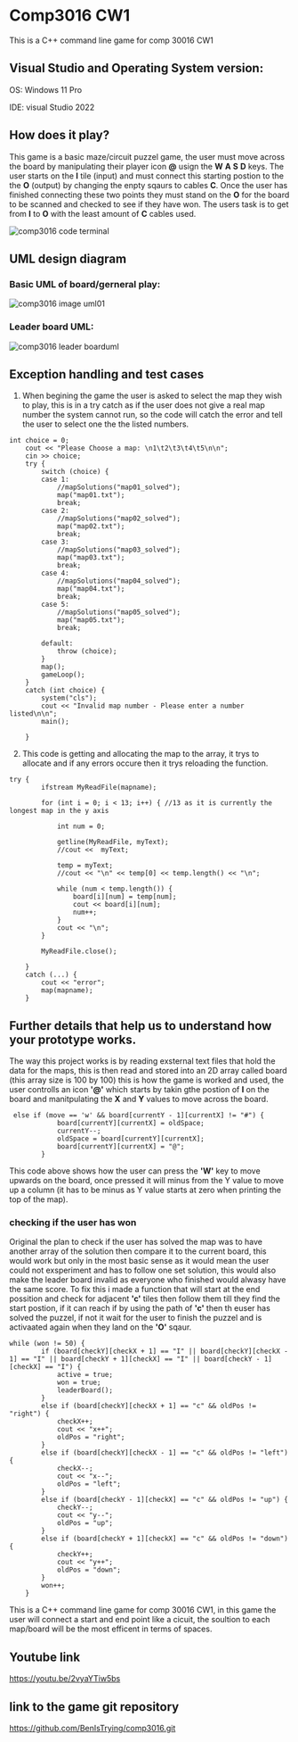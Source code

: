# Comp3016 CW1

This is a C++ command line game for comp 30016 CW1

## Visual Studio and Operating System version:

OS: Windows 11 Pro

IDE: visual Studio 2022

## How does it play?

This game is a basic maze/circuit puzzel game, the user must move across the board by manipulating their player icon **@** usign the **W** **A** **S** **D** keys.
The user starts on the **I** tile (input) and must connect this starting postion to the the **O** (output) by changing the enpty sqaurs to cables **C**.
Once the user has finished connecting these two points they must stand on the **O** for the board to be scanned and checked to see if they have won.
The users task is to get from **I** to **O** with the least amount of **C** cables used.

![comp3016 code terminal](https://github.com/BenIsTrying/comp3016/assets/91667148/8c348b57-0f82-40bb-8e79-5ea2072fe777)
 
## UML design diagram 

### Basic UML of board/gerneral play:
![comp3016 image uml01](https://github.com/BenIsTrying/comp3016/assets/91667148/3a811a22-7971-4c42-afda-6771a55e97e8)

### Leader board UML:

![comp3016 leader boarduml](https://github.com/BenIsTrying/comp3016/assets/91667148/f321c4b5-9fa8-4bb1-9eef-dd13fdc4dbd0)


## Exception handling and test cases

1. When begining the game the user is asked to select the map they wish to play, this is in a try catch as if the user does not give a real map number the system cannot run, so the code will catch the error and tell the user to select one the the listed numbers.
```
int choice = 0;
    cout << "Please Choose a map: \n1\t2\t3\t4\t5\n\n";
    cin >> choice;
    try {
        switch (choice) {
        case 1:
            //mapSolutions("map01_solved");
            map("map01.txt");
            break;
        case 2:
            //mapSolutions("map02_solved");
            map("map02.txt");
            break;
        case 3:
            //mapSolutions("map03_solved");
            map("map03.txt");
            break;
        case 4:
            //mapSolutions("map04_solved");
            map("map04.txt");
            break;
        case 5:
            //mapSolutions("map05_solved");
            map("map05.txt");
            break;

        default:
            throw (choice);
        }
        map();
        gameLoop();
    }
    catch (int choice) {
        system("cls");
        cout << "Invalid map number - Please enter a number listed\n\n";
        main();

    }
```

2. This code is getting and allocating the map to the array, it trys to allocate and if any errors occure then it trys reloading the function.

```
try {
        ifstream MyReadFile(mapname);

        for (int i = 0; i < 13; i++) { //13 as it is currently the longest map in the y axis

            int num = 0;

            getline(MyReadFile, myText);
            //cout <<  myText;

            temp = myText;
            //cout << "\n" << temp[0] << temp.length() << "\n";

            while (num < temp.length()) {
                board[i][num] = temp[num];
                cout << board[i][num];
                num++;
            }
            cout << "\n";
        }

        MyReadFile.close();

    }
    catch (...) {
        cout << "error";
        map(mapname);
    }
```



## Further details that help us to understand how your prototype works. 

The way this project works is by reading exsternal text files that hold the data for the maps, this is then read and stored into an 2D array called board (this array size is 100 by 100) this is how the game is worked and used, the user controlls an icon **'@'** which starts by takin gthe postion of **I** on the board and manitpulating the **X** and **Y** values to move across the board.

```
 else if (move == 'w' && board[currentY - 1][currentX] != "#") {
            board[currentY][currentX] = oldSpace;
            currentY--; 
            oldSpace = board[currentY][currentX];
            board[currentY][currentX] = "@";
        }
```
This code above shows how the user can press the **'W'** key to move upwards on the board, once pressed it will minus from the Y value to move up a column (it has to be minus as Y value starts at zero when printing the top of the map). 

### checking if the user has won

Original the plan to check if the user has solved the map was to have another array of the solution then compare it to the current board, this would work but only in the most basic sense as it would mean the user could not exsperiment and has to follow one set solution, this would also make the leader board invalid as everyone who finished would alwasy have the same score.
To fix this i made a function that will start at the end possition and check for adjacent **'c'** tiles then follow them till they find the start postion, if it can reach if by using the path of **'c'** then th euser has solved the puzzel, if not it wait for the user to finish the puzzel and is activaated again when they land on the **'O'** sqaur.

```
while (won != 50) {
        if (board[checkY][checkX + 1] == "I" || board[checkY][checkX - 1] == "I" || board[checkY + 1][checkX] == "I" || board[checkY - 1][checkX] == "I") {
            active = true;
            won = true;
            leaderBoard();
        }
        else if (board[checkY][checkX + 1] == "c" && oldPos != "right") {
            checkX++;
            cout << "x++";
            oldPos = "right";
        }
        else if (board[checkY][checkX - 1] == "c" && oldPos != "left") {
            checkX--;
            cout << "x--";
            oldPos = "left";
        }
        else if (board[checkY - 1][checkX] == "c" && oldPos != "up") {
            checkY--;
            cout << "y--";
            oldPos = "up";
        }
        else if (board[checkY + 1][checkX] == "c" && oldPos != "down") {
            checkY++;
            cout << "y++";
            oldPos = "down";
        }
        won++;
    }
```

This is a C++ command line game for comp 30016 CW1, in this game the user will connect a start and end point like a cicuit, the soultion to each map/board will be the most efficent in terms of spaces.

## Youtube link

https://youtu.be/2vyaYTiw5bs


## link to the game git repository

https://github.com/BenIsTrying/comp3016.git
